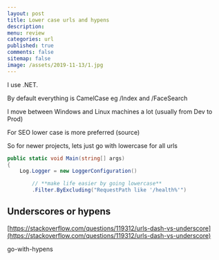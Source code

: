 ```yaml
---
layout: post
title: Lower case urls and hypens
description: 
menu: review
categories: url 
published: true 
comments: false     
sitemap: false
image: /assets/2019-11-13/1.jpg
---
```


<!-- [![alt text](/assets/2020-10-12/db.jpg "Db from Caspar Camille Rubin on Unsplash")](https://unsplash.com/@casparrubin) -->

I use .NET. 

By default everything is CamelCase eg /Index and /FaceSearch

I move between Windows and Linux machines a lot (usually from Dev to Prod)

For SEO lower case is more preferred (source) 

So for newer projects, lets just go with lowercase for all urls


```cs
public static void Main(string[] args)
{
    Log.Logger = new LoggerConfiguration()

        // **make life easier by going lowercase**
        .Filter.ByExcluding("RequestPath like '/health%'")

```

## Underscores or hypens

[https://stackoverflow.com/questions/119312/urls-dash-vs-underscore](https://stackoverflow.com/questions/119312/urls-dash-vs-underscore)

go-with-hypens

